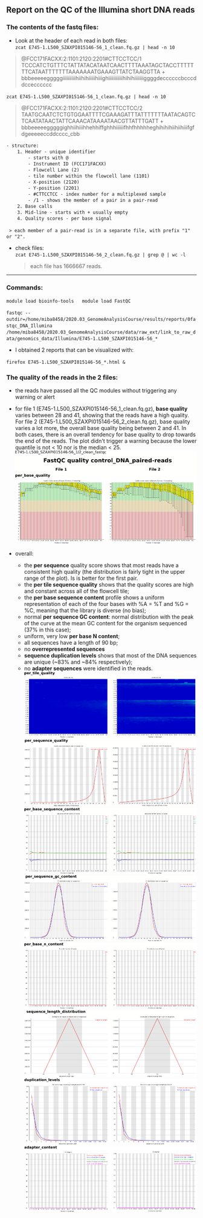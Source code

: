 ## Report on the QC of the Illumina short DNA reads  
### The contents of the fastq files:  
- Look at the header of each read in both files:  
`zcat E745-1.L500_SZAXPI015146-56_1_clean.fq.gz | head -n 10`  
  
>@FCC171FACXX:2:1101:2120:2201#CTTCCTCC/1
TCCCATCTGTTTCTATTATACATAATCAACTTTTAAATAGCTACCTTTTTTTCATAATTTTTTTAAAAAAATGAAAGTTATCTAAGGTTA
\+
bbbeeeeegggggiiiiiiiiiihiihihiiiiihiiighiiiiiiiiiiihihihiiiiiiiggggdeccccccbcccddccecccccc  
  
`zcat E745-1.L500_SZAXPI015146-56_1_clean.fq.gz | head -n 10`  
  
>@FCC171FACXX:2:1101:2120:2201#CTTCCTCC/2
TAATGCAATCTCTGTGGAATTTTCGAAAGATTTATTTTTTTAATACAGTCTCAATATAACTATTCAAACATAAAATAACGTTATTTGATT
\+
bbbeeeeegggggighhiihiiihhehhiffghhhiiiiiifhhfhhhhheghihihihiihiihiiifgfdgeeeeeccddcccc_cbb  

    - structure:  
        1. Header - unique identifier  
            - starts with @  
            - Instrument ID (FCC171FACXX)  
            - Flowcell Lane (2)
            - tile number within the flowcell lane (1101)
            - X-position (2120)
            - Y-position (2201)
            - #CTTCCTCC - index number for a multiplexed sample
            - /1 - shows the member of a pair in a pair-read
        2. Base calls   
        3. Mid-line - starts with + usually empty
        4. Quality scores - per base signal
     
     > each member of a pair-read is in a separate file, with prefix "1" or "2".  
- check files:  
`zcat E745-1.L500_SZAXPI015146-56_2_clean.fq.gz | grep @ | wc -l`  
    > each file has 1666667 reads.

***  
  
### Commands:  
  
`module load bioinfo-tools  
module load FastQC`  
  
`fastqc --outdir=/home/miba8458/2020.03_GenomeAnalysisCourse/results/reports/0fastqc_DNA_Illumina /home/miba8458/2020.03_GenomeAnalysisCourse/data/raw_ext/link_to_raw_data/genomics_data/Illumina/E745-1.L500_SZAXPI015146-56_*`  

- I obtained 2 reports that can be visualized with:  
  
`firefox E745-1.L500_SZAXPI015146-56_*.html &`  
  
### The quality of the reads in the 2 files:

- the reads have passed all the QC modules without triggering any warning or alert  
- for file 1 (E745-1.L500_SZAXPI015146-56_1_clean.fq.gz), **base quality** varies between 28 and 41, showing that the reads have a high quality. For file 2 (E745-1.L500_SZAXPI015146-56_2_clean.fq.gz), base quality varies a lot more, the overall base quality being between 2 and 41. In both cases, there is an overall tendency for base quality to drop towards the end of the reads. The plot didn't trigger a warning because the lower quantile is not < 10 nor is the median < 25.
![New_dir_tree](https://github.com/FerallOut/2020.03_GenomeAnalysisCourse/blob/master/notebooks/images/fastqc_Illumina_DNA_1base_qual.png)  

- overall: 
    - the **per sequence** quality score shows that most reads have a consistent high quality (the distribution is fairly tight in the upper range of the plot). Is is better for the first pair.
    - the **per tile sequence quality** shows that the quality scores are high and constant across all of the flowcell tile;  
    - the **per base sequence content** profile shows a uniform representation of each of the four bases with %A = %T and %G = %C, meaning that the library is diverse (no bias); 
    - normal **per sequence GC content**: normal distribution with the peak of the curve at the mean GC content for the organism sequenced (37% in this case);
    - uniform, very low **per base N content**;
    - all sequences have a length of 90 bp; 
    - no **overrepresented sequences** 
    - **sequence duplication levels** shows that most of the DNA sequences are unique (~83% and ~84% respectively);
    - no **adapter sequences** were identified in the reads.
![New_dir_tree](https://github.com/FerallOut/2020.03_GenomeAnalysisCourse/blob/master/notebooks/images/fastqc_Illumina_DNA_2tile_qual.png)    
![New_dir_tree](https://github.com/FerallOut/2020.03_GenomeAnalysisCourse/blob/master/notebooks/images/fastqc_Illumina_DNA_3seq_qual.png)     
![New_dir_tree](https://github.com/FerallOut/2020.03_GenomeAnalysisCourse/blob/master/notebooks/images/fastqc_Illumina_DNA_4base_content.png)     
![New_dir_tree](https://github.com/FerallOut/2020.03_GenomeAnalysisCourse/blob/master/notebooks/images/fastqc_Illumina_DNA_5cg_content.png)     
![New_dir_tree](https://github.com/FerallOut/2020.03_GenomeAnalysisCourse/blob/master/notebooks/images/fastqc_Illumina_DNA_6base_n_content.png)     
![New_dir_tree](https://github.com/FerallOut/2020.03_GenomeAnalysisCourse/blob/master/notebooks/images/fastqc_Illumina_DNA_7length.png)     
![New_dir_tree](https://github.com/FerallOut/2020.03_GenomeAnalysisCourse/blob/master/notebooks/images/fastqc_Illumina_DNA_8duplication.png)     
![New_dir_tree](https://github.com/FerallOut/2020.03_GenomeAnalysisCourse/blob/master/notebooks/images/fastqc_Illumina_DNA_9adapters.png)     